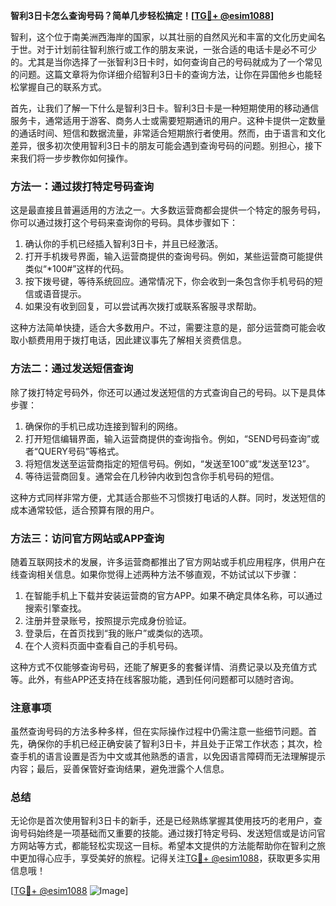 **智利3日卡怎么查询号码？简单几步轻松搞定！[[TG💪+ @esim1088](https://t.me/s/esim1088)]**

智利，这个位于南美洲西海岸的国家，以其壮丽的自然风光和丰富的文化历史闻名于世。对于计划前往智利旅行或工作的朋友来说，一张合适的电话卡是必不可少的。尤其是当你选择了一张智利3日卡时，如何查询自己的号码就成为了一个常见的问题。这篇文章将为你详细介绍智利3日卡的查询方法，让你在异国他乡也能轻松掌握自己的联系方式。

首先，让我们了解一下什么是智利3日卡。智利3日卡是一种短期使用的移动通信服务卡，通常适用于游客、商务人士或需要短期通讯的用户。这种卡提供一定数量的通话时间、短信和数据流量，非常适合短期旅行者使用。然而，由于语言和文化差异，很多初次使用智利3日卡的朋友可能会遇到查询号码的问题。别担心，接下来我们将一步步教你如何操作。

### 方法一：通过拨打特定号码查询

这是最直接且普遍适用的方法之一。大多数运营商都会提供一个特定的服务号码，你可以通过拨打这个号码来查询你的号码。具体步骤如下：

1. 确认你的手机已经插入智利3日卡，并且已经激活。
2. 打开手机拨号界面，输入运营商提供的查询号码。例如，某些运营商可能提供类似“*100#”这样的代码。
3. 按下拨号键，等待系统回应。通常情况下，你会收到一条包含你手机号码的短信或语音提示。
4. 如果没有收到回复，可以尝试再次拨打或联系客服寻求帮助。

这种方法简单快捷，适合大多数用户。不过，需要注意的是，部分运营商可能会收取小额费用用于拨打电话，因此建议事先了解相关资费信息。

### 方法二：通过发送短信查询

除了拨打特定号码外，你还可以通过发送短信的方式查询自己的号码。以下是具体步骤：

1. 确保你的手机已成功连接到智利的网络。
2. 打开短信编辑界面，输入运营商提供的查询指令。例如，“SEND号码查询”或者“QUERY号码”等格式。
3. 将短信发送至运营商指定的短信号码。例如，“发送至100”或“发送至123”。
4. 等待运营商回复。通常会在几秒钟内收到包含你手机号码的短信。

这种方式同样非常方便，尤其适合那些不习惯拨打电话的人群。同时，发送短信的成本通常较低，适合预算有限的用户。

### 方法三：访问官方网站或APP查询

随着互联网技术的发展，许多运营商都推出了官方网站或手机应用程序，供用户在线查询相关信息。如果你觉得上述两种方法不够直观，不妨试试以下步骤：

1. 在智能手机上下载并安装运营商的官方APP。如果不确定具体名称，可以通过搜索引擎查找。
2. 注册并登录账号，按照提示完成身份验证。
3. 登录后，在首页找到“我的账户”或类似的选项。
4. 在个人资料页面中查看自己的手机号码。

这种方式不仅能够查询号码，还能了解更多的套餐详情、消费记录以及充值方式等。此外，有些APP还支持在线客服功能，遇到任何问题都可以随时咨询。

### 注意事项

虽然查询号码的方法多种多样，但在实际操作过程中仍需注意一些细节问题。首先，确保你的手机已经正确安装了智利3日卡，并且处于正常工作状态；其次，检查手机的语言设置是否为中文或其他熟悉的语言，以免因语言障碍而无法理解提示内容；最后，妥善保管好查询结果，避免泄露个人信息。

### 总结

无论你是首次使用智利3日卡的新手，还是已经熟练掌握其使用技巧的老用户，查询号码始终是一项基础而又重要的技能。通过拨打特定号码、发送短信或是访问官方网站等方式，都能轻松实现这一目标。希望本文提供的方法能帮助你在智利之旅中更加得心应手，享受美好的旅程。记得关注[TG💪+ @esim1088](https://t.me/s/esim1088)，获取更多实用信息哦！

[[TG💪+ @esim1088](https://t.me/s/esim1088) ![Image](https://i.postimg.cc/4NQfJmqS/Snipaste-2025-05-13-00-14-12.png)]